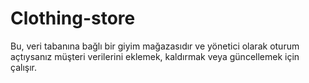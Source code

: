 # Clothing-store
Bu, veri tabanına bağlı bir giyim mağazasıdır ve yönetici olarak oturum açtıysanız müşteri verilerini eklemek, kaldırmak veya güncellemek için çalışır.
